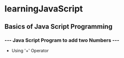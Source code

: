 # learningJavaScript
## Basics of Java Script Programming 
### --- Java Script Program to add two Numbers ---

 - Using '+' Operator
